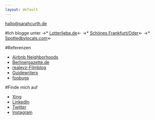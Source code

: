 ```yaml
---
layout: default
---
```

[hallo@sarahcurth.de](mailto:hallo@sarahcurth.de)

#Ich blogge unter
->*  [Lotterliebe.de](http://lotterliebe.de)<-
->*  [Schönes Frankfurt/Oder](http://schoenesffo.tumblr.com/)<-
->*  [Spottedbylocals.com](http://spottedbylocals.com/berlin/author/sarahcurth)<-

#Referenzen
*  [Airbnb Neighborhoods](https://www.airbnb.de/locations)
*  [Berlinergazette.de](http://berlinergazette.de/author/sarah-curth/)
*  [realeyz-Filmblog](http://www.realeyz.tv/de/blog/author/sarahcurth)
*  [Guidewriters](https://guidewriters.com/)
*  [foobugs](http://foobugs.com)

#Finde mich auf
*  [Xing](https://www.xing.com/profile/Sarah_Curth)
*  [LinkedIn](https://www.linkedin.com/in/sarahcurth)
*  [Twitter](https://twitter.com/#!/Lotterliebe)
*  [Instagram](http://ink361.com/#/users/6785007/photos)
